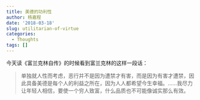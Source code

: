 ```yaml
---
title: 美德的功利性
author: 杨嘉程
date: '2018-03-18'
slug: utilitarian-of-virtue
categories:
  - Thoughts
tags: []
---
```


今天读《富兰克林自传》的时候看到富兰克林的这样一段话：

> 单独就人性而考虑，恶行并不是因为遭禁才有害，而是因为有害才遭禁，因此具备美德是每个人的利益之所在，因为人人都希望今生幸福。......我尽力让年轻人相信，要使一个穷人致富，什么品质也不可能像诚实那么有效。

